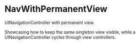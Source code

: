 # NavWithPermanentView
UINavigationController with permanent view.

Showcasing how to keep the same singleton view visible, while a UINavigationController cycles through view controllers.
